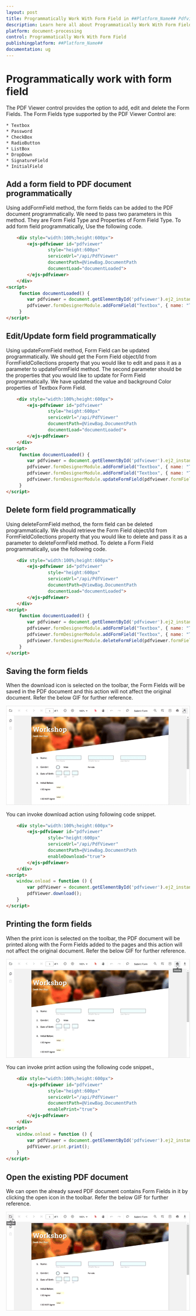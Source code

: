 ```yaml
---
layout: post
title: Programmatically Work With Form Field in ##Platform_Name## Pdfviewer Component
description: Learn here all about Programmatically Work With Form Field in Syncfusion ##Platform_Name## Pdfviewer component of Syncfusion Essential JS 2 and more.
platform: document-processing
control: Programmatically Work With Form Field
publishingplatform: ##Platform_Name##
documentation: ug
---
```



# Programmatically work with form field

The PDF Viewer control provides the option to add, edit and delete the Form Fields. The Form Fields type supported by the PDF Viewer Control are:

    * Textbox
    * Password
    * CheckBox
    * RadioButton
    * ListBox
    * DropDown
    * SignatureField
    * InitialField

## Add a form field to PDF document programmatically

Using addFormField method, the form fields can be added to the PDF document programmatically. We need to pass two parameters in this method. They are Form Field Type and Properties of Form Field Type. To add form field programmatically, Use the following code.

```html
    <div style="width:100%;height:600px">
        <ejs-pdfviewer id="pdfviewer"
                style="height:600px"
                serviceUrl="/api/PdfViewer"
                documentPath=@ViewBag.DocumentPath
                documentLoad="documentLoaded">
        </ejs-pdfviewer>
    </div>
<script>
     function documentLoaded() {
        var pdfviewer = document.getElementById('pdfviewer').ej2_instances[0];
        pdfviewer.formDesignerModule.addFormField("Textbox", { name: "Textbox", bounds: { X: 146, Y: 229, Width: 150, Height: 24 } });
     }
</script>

```

## Edit/Update form field programmatically

Using updateFormField method, Form Field can be updated programmatically. We should get the Form Field object/Id from FormFieldCollections property that you would like to edit and pass it as a parameter to updateFormField method. The second parameter should be the properties that you would like to update for Form Field programmatically. We have updated the value and background Color properties of Textbox Form Field.

```html
    <div style="width:100%;height:600px">
        <ejs-pdfviewer id="pdfviewer"
                style="height:600px"
                serviceUrl="/api/PdfViewer"
                documentPath=@ViewBag.DocumentPath
                documentLoad="documentLoaded">
        </ejs-pdfviewer>
    </div>
<script>
     function documentLoaded() {
        var pdfviewer = document.getElementById('pdfviewer').ej2_instances[0];
        pdfviewer.formDesignerModule.addFormField("Textbox", { name: "Textbox", bounds: { X: 146, Y: 229, Width: 150, Height: 24 } });
        pdfviewer.formDesignerModule.addFormField("Textbox", { name: "Textfield", bounds: { X: 300, Y: 229, Width: 150, Height: 24 } });
        pdfviewer.formDesignerModule.updateFormField(pdfviewer.formFieldCollections[0], { backgroundColor: 'red' } );
     }
</script>

```

## Delete form field programmatically

Using deleteFormField method, the form field can be deleted programmatically. We should retrieve the Form Field object/Id from FormFieldCollections property that you would like to delete and pass it as a parameter to deleteFormField method. To delete a Form Field programmatically, use the following code.

```html
    <div style="width:100%;height:600px">
        <ejs-pdfviewer id="pdfviewer"
                style="height:600px"
                serviceUrl="/api/PdfViewer"
                documentPath=@ViewBag.DocumentPath
                documentLoad="documentLoaded">
        </ejs-pdfviewer>
    </div>
<script>
     function documentLoaded() {
        var pdfviewer = document.getElementById('pdfviewer').ej2_instances[0];
        pdfviewer.formDesignerModule.addFormField("Textbox", { name: "Textbox", bounds: { X: 146, Y: 229, Width: 150, Height: 24 } } );
        pdfviewer.formDesignerModule.addFormField("Textbox", { name: "Textfield", bounds: { X: 300, Y: 229, Width: 150, Height: 24 } } );
        pdfviewer.formDesignerModule.deleteFormField(pdfviewer.formFieldCollections[0] });
     }
</script>

```

## Saving the form fields

When the download icon is selected on the toolbar, the Form Fields will be saved in the PDF document and this action will not affect the original document. Refer the below GIF for further reference.

![Alt text](../images/saveformfield.gif)

You can invoke download action using following code snippet.

```html
    <div style="width:100%;height:600px">
        <ejs-pdfviewer id="pdfviewer"
                style="height:600px"
                serviceUrl="/api/PdfViewer"
                documentPath=@ViewBag.DocumentPath
                enableDownload="true">
        </ejs-pdfviewer>
    </div>
<script>
    window.onload = function () {
        var pdfViewer = document.getElementById('pdfviewer').ej2_instances[0];
        pdfViewer.download();
    }
</script>

```

## Printing the form fields

When the print icon is selected on the toolbar, the PDF document will be printed along with the Form Fields added to the pages and this action will not affect the original document. Refer the below GIF for further reference.

![Alt text](../images/printformfield.gif)

You can invoke print action using the following code snippet.,

```html
    <div style="width:100%;height:600px">
        <ejs-pdfviewer id="pdfviewer"
                style="height:600px"
                serviceUrl="/api/PdfViewer"
                documentPath=@ViewBag.DocumentPath
                enablePrint="true">
        </ejs-pdfviewer>
    </div>
<script>
    window.onload = function () {
        var pdfViewer = document.getElementById('pdfviewer').ej2_instances[0];
        pdfViewer.print.print();
    }
</script>

```

## Open the existing PDF document

We can open the already saved PDF document contains Form Fields in it by clicking the open icon in the toolbar. Refer the below GIF for further reference.

![Alt text](../images/openexistingpdf.gif)